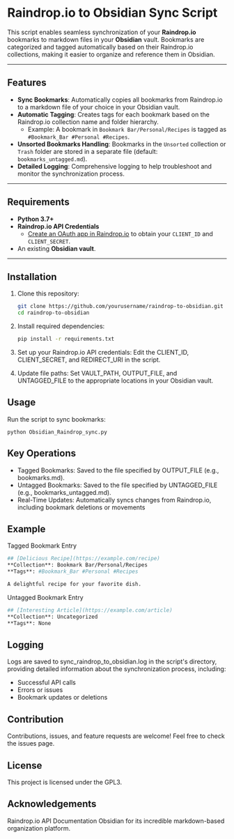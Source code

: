 # Raindrop.io to Obsidian Sync Script

This script enables seamless synchronization of your **Raindrop.io** bookmarks to markdown files in your **Obsidian** vault. Bookmarks are categorized and tagged automatically based on their Raindrop.io collections, making it easier to organize and reference them in Obsidian.

---

## Features

- **Sync Bookmarks**: Automatically copies all bookmarks from Raindrop.io to a markdown file of your choice in your Obsidian vault.
- **Automatic Tagging**: Creates tags for each bookmark based on the Raindrop.io collection name and folder hierarchy.
  - Example: A bookmark in `Bookmark Bar/Personal/Recipes` is tagged as `#Bookmark_Bar #Personal #Recipes`.
- **Unsorted Bookmarks Handling**: Bookmarks in the `Unsorted` collection or `Trash` folder are stored in a separate file (default: `bookmarks_untagged.md`).
- **Detailed Logging**: Comprehensive logging to help troubleshoot and monitor the synchronization process.

---

## Requirements

- **Python 3.7+**
- **Raindrop.io API Credentials**
  - [Create an OAuth app in Raindrop.io](https://app.raindrop.io/settings/integrations) to obtain your `CLIENT_ID` and `CLIENT_SECRET`.
- An existing **Obsidian vault**.

---

## Installation

1. Clone this repository:
   ```bash
   git clone https://github.com/yourusername/raindrop-to-obsidian.git
   cd raindrop-to-obsidian

2. Install required dependencies:
    ```bash
    pip install -r requirements.txt

3. Set up your Raindrop.io API credentials:
    Edit the CLIENT_ID, CLIENT_SECRET, and REDIRECT_URI in the script.

4. Update file paths:
    Set VAULT_PATH, OUTPUT_FILE, and UNTAGGED_FILE to the appropriate locations in your Obsidian vault.

## Usage
Run the script to sync bookmarks:

    python Obsidian_Raindrop_sync.py

## Key Operations
* Tagged Bookmarks: Saved to the file specified by OUTPUT_FILE (e.g., bookmarks.md).
* Untagged Bookmarks: Saved to the file specified by UNTAGGED_FILE (e.g., bookmarks_untagged.md).
* Real-Time Updates: Automatically syncs changes from Raindrop.io, including bookmark deletions or movements


## Example
Tagged Bookmark Entry
```bash
## [Delicious Recipe](https://example.com/recipe)
**Collection**: Bookmark Bar/Personal/Recipes
**Tags**: #Bookmark_Bar #Personal #Recipes

A delightful recipe for your favorite dish.
```

Untagged Bookmark Entry
```bash
## [Interesting Article](https://example.com/article)
**Collection**: Uncategorized
**Tags**: None
```

## Logging
Logs are saved to sync_raindrop_to_obsidian.log in the script's directory, providing detailed information about the synchronization process, including:
  * Successful API calls
  * Errors or issues
  * Bookmark updates or deletions

## Contribution
Contributions, issues, and feature requests are welcome! Feel free to check the issues page.

## License
This project is licensed under the GPL3.

## Acknowledgements
Raindrop.io API Documentation
Obsidian for its incredible markdown-based organization platform.


